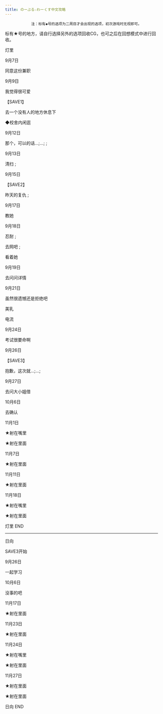 ```yaml
---
title: のーぶる☆わーくす中文攻略
---
```


                注：标有◆号的选项为二周目才会出现的选项，初次游戏时无视即可。

标有★号的地方，请自行选择另外的选项回收CG，也可之后在回想模式中进行回收。



灯里



9月7日

同意这份兼职

9月9日

我觉得很可爱

【SAVE1】

去一个没有人的地方休息下

◆校舍内闲逛

9月12日

那个，可以的话…;…; ;

9月13日

清扫 ;

9月15日

【SAVE2】

昨天的复仇 ;

9月17日

教她

9月18日

忍耐 ;

去网吧 ;

看着她

9月19日

去问问详情

9月21日

虽然很遗憾还是拒绝吧

美乳

电流

9月24日

考试很要命啊

9月26日

【SAVE3】

抱歉，这次就…;…;

9月27日

去问大小姐借

10月6日

去确认

11月1日

★射在嘴里

★射在里面

11月7日

★射在里面

11月11日

★射在里面

11月18日

★射在嘴里

★射在里面



灯里 END

--------------------------------------------------------------------------------



日向



SAVE3开始



9月26日

一起学习

10月6日

没事的吧

11月17日

★射在里面

11月23日

★射在里面

11月24日

★射在嘴里

★射在里面

11月27日

★射在里面

★射在里面



日向 END




              
